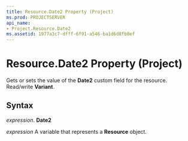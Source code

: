 ```yaml
---
title: Resource.Date2 Property (Project)
ms.prod: PROJECTSERVER
api_name:
- Project.Resource.Date2
ms.assetid: 1977a3c7-dfff-6f91-a546-ba1d6d8fb0ef
---
```



# Resource.Date2 Property (Project)

Gets or sets the value of the  **Date2** custom field for the resource. Read/write **Variant**.


## Syntax

 _expression_. **Date2**

 _expression_ A variable that represents a **Resource** object.


